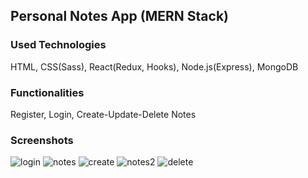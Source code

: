 ## Personal Notes App (MERN Stack)

### Used Technologies

HTML, CSS(Sass), React(Redux, Hooks), Node.js(Express), MongoDB 

### Functionalities

Register, Login, Create-Update-Delete Notes

### Screenshots

![login](https://user-images.githubusercontent.com/45145525/90344399-11c73800-e022-11ea-94d7-4f658b50850a.JPG)
![notes](https://user-images.githubusercontent.com/45145525/90344395-10960b00-e022-11ea-824f-0271d839edec.JPG)
![create](https://user-images.githubusercontent.com/45145525/90344398-11c73800-e022-11ea-96eb-58817b185a3d.JPG)
![notes2](https://user-images.githubusercontent.com/45145525/90344396-112ea180-e022-11ea-803a-b79240c67fda.JPG)
![delete](https://user-images.githubusercontent.com/45145525/90344397-112ea180-e022-11ea-818c-9feff9e80c31.JPG)


